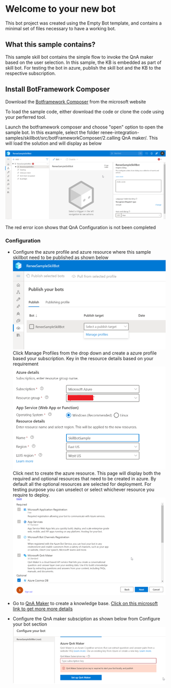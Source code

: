 # Welcome to your new bot

This bot project was created using the Empty Bot template, and contains a minimal set of files necessary to have a working bot.

## What this sample contains?
This sample skill bot contains the simple flow to invoke the QnA maker based on the user selection. In this sample, the KB is embedded as part of skill bot. For testing the bot in azure, publish the skill bot and the KB to the respective subscription.

## Install BotFramework Composer
Download the [Botframework Composer](https://docs.microsoft.com/en-us/composer/install-composer?tabs=windows#download-composer)  from the microsoft website

To load the sample code, either download the code or clone the code using your perferred tool. 

Launch the botframework composer and choose "open" option to open the sample bot. In this example, select the folder renee-integration-samples/skillbot/src/botFrameworkComposer/2.calling QnA maker/.
This will load the solution and will display as below

![](LandingPage.png)

The red error icon shows that QnA Configuration is not been completed

### Configuration
- Configure the azure profile and azure resource where this sample skillbot need to be published as shown below
![](PublishToAzure.png)
Click  Manage Profiles from the drop down and create a azure profile based your subscription. Key in the resource details based on your requirement
![](AzureSubscriptionDetails.png) 
Click next to create the azure resource. This page will display both the required and optional resources that need to be created in azure. By default all the optional resources are selected for deployment. For testing purpose you can unselect or select whichever resource you require to deploy.
![](AzureResource.png)

- Go to [QnA Maker](https://qnamaker.ai) to create a knowledge base. [Click on this microsoft link to get more more details](https://docs.microsoft.com/en-us/azure/cognitive-services/qnamaker/quickstarts/create-publish-knowledge-base?tabs=v1)

- Configure the QnA maker subsciption as shown below from Configure your bot section
![](QnaConfiguration.png) 

